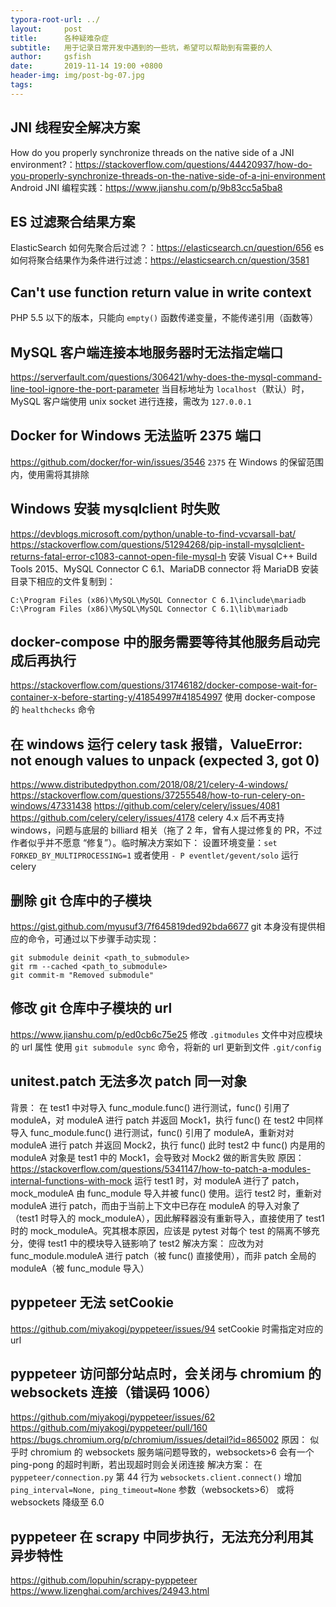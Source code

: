 ```yaml
---
typora-root-url: ../
layout:     post
title:      各种疑难杂症
subtitle:   用于记录日常开发中遇到的一些坑，希望可以帮助到有需要的人
author:     gsfish
date:       2019-11-14 19:00 +0800
header-img: img/post-bg-07.jpg
tags:
---
```


## JNI 线程安全解决方案

How do you properly synchronize threads on the native side of a JNI environment?：https://stackoverflow.com/questions/44420937/how-do-you-properly-synchronize-threads-on-the-native-side-of-a-jni-environment
Android JNI 编程实践：https://www.jianshu.com/p/9b83cc5a5ba8

## ES 过滤聚合结果方案

ElasticSearch 如何先聚合后过滤？：https://elasticsearch.cn/question/656
es 如何将聚合结果作为条件进行过滤：https://elasticsearch.cn/question/3581

## Can't use function return value in write context

PHP 5.5 以下的版本，只能向 `empty()` 函数传递变量，不能传递引用（函数等）

## MySQL 客户端连接本地服务器时无法指定端口

https://serverfault.com/questions/306421/why-does-the-mysql-command-line-tool-ignore-the-port-parameter
当目标地址为 `localhost`（默认）时，MySQL 客户端使用 unix socket 进行连接，需改为 `127.0.0.1`

## Docker for Windows 无法监听 2375 端口

https://github.com/docker/for-win/issues/3546
`2375` 在 Windows 的保留范围内，使用需将其排除

## Windows 安装 mysqlclient 时失败

https://devblogs.microsoft.com/python/unable-to-find-vcvarsall-bat/
https://stackoverflow.com/questions/51294268/pip-install-mysqlclient-returns-fatal-error-c1083-cannot-open-file-mysql-h
安装 Visual C++ Build Tools 2015、MySQL Connector C 6.1、MariaDB connector
将 MariaDB 安装目录下相应的文件复制到：

```
C:\Program Files (x86)\MySQL\MySQL Connector C 6.1\include\mariadb
C:\Program Files (x86)\MySQL\MySQL Connector C 6.1\lib\mariadb
```

## docker-compose 中的服务需要等待其他服务启动完成后再执行

https://stackoverflow.com/questions/31746182/docker-compose-wait-for-container-x-before-starting-y/41854997#41854997
使用 docker-compose 的 `healthchecks` 命令

## 在 windows 运行 celery task 报错，ValueError: not enough values to unpack (expected 3, got 0)

https://www.distributedpython.com/2018/08/21/celery-4-windows/
https://stackoverflow.com/questions/37255548/how-to-run-celery-on-windows/47331438
https://github.com/celery/celery/issues/4081
https://github.com/celery/celery/issues/4178
celery 4.x 后不再支持 windows，问题与底层的 billiard 相关（拖了 2 年，曾有人提过修复的 PR，不过作者似乎并不愿意 “修复”）。临时解决方案如下：
设置环境变量：`set FORKED_BY_MULTIPROCESSING=1`
或者使用 `- P eventlet/gevent/solo` 运行 celery

## 删除 git 仓库中的子模块

https://gist.github.com/myusuf3/7f645819ded92bda6677
git 本身没有提供相应的命令，可通过以下步骤手动实现：

```
git submodule deinit <path_to_submodule>
git rm --cached <path_to_submodule>
git commit-m "Removed submodule"
```

## 修改 git 仓库中子模块的 url

https://www.jianshu.com/p/ed0cb6c75e25
修改 `.gitmodules` 文件中对应模块的 url 属性
使用 `git submodule sync` 命令，将新的 url 更新到文件 `.git/config`

## unitest.patch 无法多次 patch 同一对象

背景：
在 test1 中对导入 func_module.func() 进行测试，func() 引用了 moduleA，对 moduleA 进行 patch 并返回 Mock1，执行 func()
在 test2 中同样导入 func_module.func() 进行测试，func() 引用了 moduleA，重新对对 moduleA 进行 patch 并返回 Mock2，执行 func()
此时 test2 中 func() 内是用的 moduleA 对象是 test1 中的 Mock1，会导致对 Mock2 做的断言失败
原因：
https://stackoverflow.com/questions/5341147/how-to-patch-a-modules-internal-functions-with-mock
运行 test1 时，对 moduleA 进行了 patch，mock_moduleA 由 func_module 导入并被 func() 使用。运行 test2 时，重新对 moduleA 进行 patch，而由于当前上下文中已存在 moduleA 的导入对象了（test1 时导入的 mock_moduleA），因此解释器没有重新导入，直接使用了 test1 时的 mock_moduleA。究其根本原因，应该是 pytest 对每个 test 的隔离不够充分，使得 test1 中的模块导入链影响了 test2
解决方案：
应改为对 func_module.moduleA 进行 patch（被 func() 直接使用），而非 patch 全局的 moduleA（被 func_module 导入）

## pyppeteer 无法 setCookie

https://github.com/miyakogi/pyppeteer/issues/94
setCookie 时需指定对应的 url

## pyppeteer 访问部分站点时，会关闭与 chromium 的 websockets 连接（错误码 1006）

https://github.com/miyakogi/pyppeteer/issues/62
https://github.com/miyakogi/pyppeteer/pull/160
https://bugs.chromium.org/p/chromium/issues/detail?id=865002
原因：
似乎时 chromium 的 websockets 服务端问题导致的，websockets>6 会有一个 ping-pong 的超时判断，若出现超时则会关闭连接
解决方案：
在 `pyppeteer/connection.py` 第 44 行为 `websockets.client.connect()` 增加 `ping_interval=None, ping_timeout=None` 参数（websockets>6）
或将 websockets 降级至 6.0

## pyppeteer 在 scrapy 中同步执行，无法充分利用其异步特性

https://github.com/lopuhin/scrapy-pyppeteer
https://www.lizenghai.com/archives/24943.html
